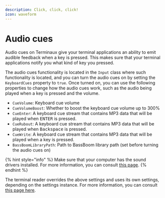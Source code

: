 ```yaml
---
description: Click, click, click!
icon: waveform
---
```


# Audio cues

Audio cues on Terminaux give your terminal applications an ability to emit audible feedback when a key is pressed. This makes sure that your terminal applications notify you what kind of key you pressed.

The audio cues functionality is located in the `Input` class where such functionality is located, and you can turn the audio cues on by setting the `KeyboardCues` property to `true`. Once turned on, you can use the following properties to change how the audio cues work, such as the audio being played when a key is pressed and the volume.

* `CueVolume`: Keyboard cue volume
* `CueVolumeBoost`: Whether to boost the keyboard cue volume up to 300%
* `CueEnter`: A keyboard cue stream that contains MP3 data that will be played when <kbd>ENTER</kbd> is pressed.
* `CueRubout`: A keyboard cue stream that contains MP3 data that will be played when <kbd>Backspace</kbd> is pressed.
* `CueWrite`: A keyboard cue stream that contains MP3 data that will be played when a key is pressed.
* `BassBoomLibraryPath`: Path to BassBoom library path (set before turning the audio cues on)

{% hint style="info" %}
Make sure that your computer has the sound drivers installed. For more information, you can consult [this page](https://app.gitbook.com/s/izAJoIbtQw1BdIlE4DBz/installation).
{% endhint %}

The terminal reader overrides the above settings and uses its own settings, depending on the settings instance. For more information, you can consult [this page here](../reader-settings.md).
